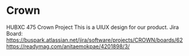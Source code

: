 # Crown
HUBXC 475 Crown Project
This is a UIUX design for our product.
Jira Board: https://buspark.atlassian.net/jira/software/projects/CROWN/boards/62
https://readymag.com/anitaemokpae/4201898/3/
